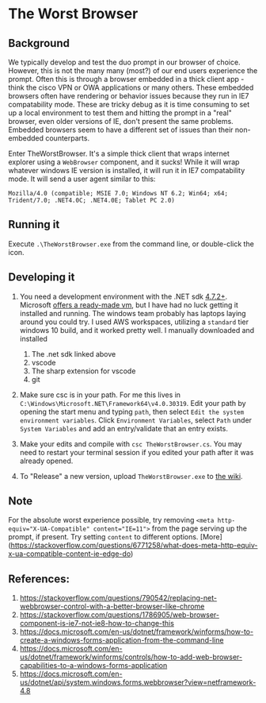 # The Worst Browser

## Background
We typically develop and test the duo prompt in our browser of choice. However, this is not the many many (most?) of our end users experience the prompt. Often this is through a browser embedded in a thick client app - think the cisco VPN or OWA applications or many others. These embedded browsers often have rendering or behavior issues because they run in IE7 compatability mode. These are tricky debug as it is time consuming to set up a local environment to test them and hitting the prompt in a "real" browser, even older versions of IE, don't present the same problems. Embedded browsers seem to have a different set of issues than their non-embedded counterparts.

Enter TheWorstBrowser. It's a simple thick client that wraps internet explorer using a `WebBrowser` component, and it sucks! While it will wrap whatever windows IE version is installed, it will run it in IE7 compatability mode. It will send a user agent similar to this:

`Mozilla/4.0 (compatible; MSIE 7.0; Windows NT 6.2; Win64; x64; Trident/7.0; .NET4.0C; .NET4.0E; Tablet PC 2.0)`

## Running it
Execute `.\TheWorstBrowser.exe` from the command line, or double-click the icon.

## Developing it

1. You need a development environment with the .NET sdk [4.7.2+](https://dotnet.microsoft.com/download/dotnet-framework/net472). Microsoft [offers a ready-made vm](https://developer.microsoft.com/en-us/windows/downloads/virtual-machines/), but I have had no luck getting it installed and running. The windows team probably has laptops laying around you could try. I used AWS workspaces, utilizing a `standard` tier windows 10 build, and it worked pretty well. I manually downloaded and installed
    1. The .net sdk linked above
    2. vscode
    3. The sharp extension for vscode
    4. git

2. Make sure csc is in your path. For me this lives in `C:\Windows\Microsoft.NET\Framework64\v4.0.30319`. Edit your path by opening the start menu and typing `path`, then select `Edit the system environment variables`. Click `Environment Variables`, select `Path` under `System Variables` and add an entry/validate that an entry exists.

3. Make your edits and compile with `csc TheWorstBrowser.cs`. You may need to restart your terminal session if you edited your path after it was already opened.

4. To "Release" a new version, upload `TheWorstBrowser.exe` to [the wiki](https://wiki.duosec.org/display/dev/Embedded+Browsers).

## Note
For the absolute worst experience possible, try removing `<meta http-equiv="X-UA-Compatible" content="IE=11">` from the page serving up the prompt, if present. Try setting `content` to different options. [More] (https://stackoverflow.com/questions/6771258/what-does-meta-http-equiv-x-ua-compatible-content-ie-edge-do)

## References:

1. https://stackoverflow.com/questions/790542/replacing-net-webbrowser-control-with-a-better-browser-like-chrome
2. https://stackoverflow.com/questions/1786905/web-browser-component-is-ie7-not-ie8-how-to-change-this
3. https://docs.microsoft.com/en-us/dotnet/framework/winforms/how-to-create-a-windows-forms-application-from-the-command-line 
4. https://docs.microsoft.com/en-us/dotnet/framework/winforms/controls/how-to-add-web-browser-capabilities-to-a-windows-forms-application
5. https://docs.microsoft.com/en-us/dotnet/api/system.windows.forms.webbrowser?view=netframework-4.8